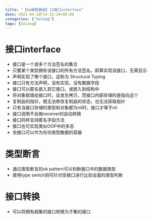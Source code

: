 ```yaml
---
title: "【Go编程基础】12接口interface"
date: 2022-04-28T14:32:26+08:00
categories: ["Golang"]
tags: [Golang]
---
```

# 接口interface
- 接口是一个或多个方法签名的集合
- 只要某个类型拥有该接口的所有方法签名，即算实现该接口，无需显示
- 声明实现了哪个接口，这称为 Structural Typing
- 接口只有方法声明，没有实现，没有数据字段
- 接口可以匿名嵌入其它接口，或嵌入到结构中
- 将对象赋值给接口时，会发生拷贝，而接口内部存储的是指向这个
- 复制品的指针，既无法修改复制品的状态，也无法获取指针
- 只有当接口存储的类型和对象都为nil时，接口才等于nil
- 接口调用不会做receiver的自动转换
- 接口同样支持匿名字段方法
- 接口也可实现类似OOP中的多态
- 空接口可以作为任何类型数据的容器

# 类型断言
- 通过类型断言的ok pattern可以判断接口中的数据类型
- 使用type switch则可针对空接口进行比较全面的类型判断

# 接口转换
- 可以将拥有超集的接口转换为子集的接口

